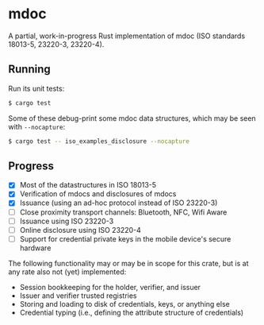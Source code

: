 # mdoc

A partial, work-in-progress Rust implementation of mdoc (ISO standards 18013-5, 23220-3, 23220-4).

## Running

Run its unit tests:

```sh
$ cargo test
```

Some of these debug-print some mdoc data structures, which may be seen with `--nocapture`:

```sh
$ cargo test -- iso_examples_disclosure --nocapture
```

## Progress

- [x] Most of the datastructures in ISO 18013-5
- [x] Verification of mdocs and disclosures of mdocs
- [x] Issuance (using an ad-hoc protocol instead of ISO 23220-3)
- [ ] Close proximity transport channels: Bluetooth, NFC, Wifi Aware
- [ ] Issuance using ISO 23220-3
- [ ] Online disclosure using ISO 23220-4
- [ ] Support for credential private keys in the mobile device's secure hardware

The following functionality may or may be in scope for this crate, but is at any rate also not (yet) implemented:
- Session bookkeeping for the holder, verifier, and issuer
- Issuer and verifier trusted registries
- Storing and loading to disk of credentials, keys, or anything else
- Credential typing (i.e., defining the attribute structure of credentials)
